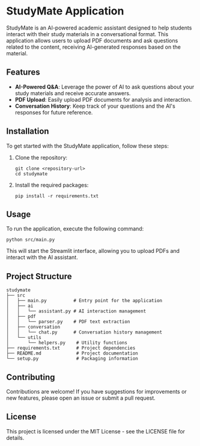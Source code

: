 # StudyMate Application

StudyMate is an AI-powered academic assistant designed to help students interact with their study materials in a conversational format. This application allows users to upload PDF documents and ask questions related to the content, receiving AI-generated responses based on the material.

## Features

- **AI-Powered Q&A**: Leverage the power of AI to ask questions about your study materials and receive accurate answers.
- **PDF Upload**: Easily upload PDF documents for analysis and interaction.
- **Conversation History**: Keep track of your questions and the AI's responses for future reference.

## Installation

To get started with the StudyMate application, follow these steps:

1. Clone the repository:
   ```
   git clone <repository-url>
   cd studymate
   ```

2. Install the required packages:
   ```
   pip install -r requirements.txt
   ```

## Usage

To run the application, execute the following command:
```
python src/main.py
```

This will start the Streamlit interface, allowing you to upload PDFs and interact with the AI assistant.

## Project Structure

```
studymate
├── src
│   ├── main.py          # Entry point for the application
│   ├── ai
│   │   └── assistant.py # AI interaction management
│   ├── pdf
│   │   └── parser.py    # PDF text extraction
│   ├── conversation
│   │   └── chat.py      # Conversation history management
│   └── utils
│       └── helpers.py    # Utility functions
├── requirements.txt      # Project dependencies
├── README.md             # Project documentation
└── setup.py              # Packaging information
```

## Contributing

Contributions are welcome! If you have suggestions for improvements or new features, please open an issue or submit a pull request.

## License

This project is licensed under the MIT License - see the LICENSE file for details.